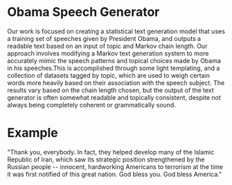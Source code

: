 # Obama Speech Generator
Our work is focused on creating a statistical text generation model that uses a training set of speeches given by President Obama, and outputs a readable text based on an input of topic and Markov chain length. Our approach involves modifying a Markov text generation system to more accurately mimic the speech patterns and topical choices made by Obama in his speeches.This is accomplished through some light templating, and a collection of datasets tagged by topic, which are used to weigh certain words more heavily based on their association with the speech subject. The results vary based on the chain length chosen, but the output of the text generator is often somewhat readable and topically consistent, despite not always being completely coherent or grammatically sound.

# Example
"Thank you, everybody. In fact, they helped develop many of the Islamic Republic of Iran, which saw its strategic position strengthened by the Russian people -- innocent, hardworking Americans to terrorism at the time it was first notified of this great nation. God bless you. God bless America."

